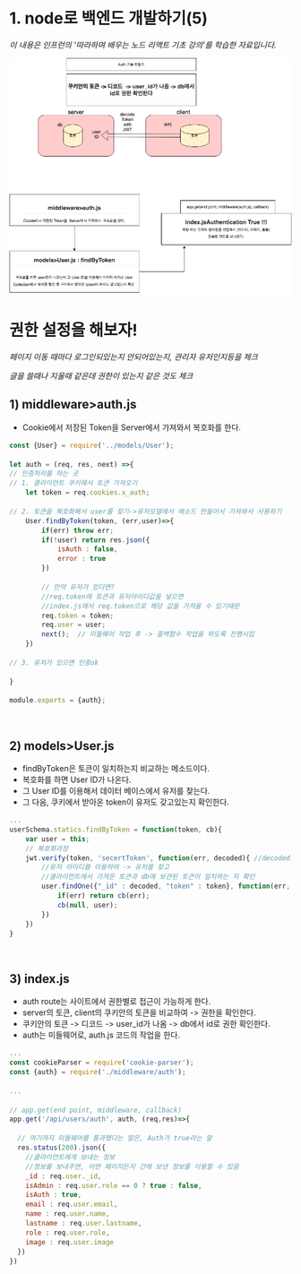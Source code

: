 # 1. node로 백엔드 개발하기(5)
*이 내용은 인프런의 '따라하며 배우는 노드 리액트 기초 강의'를 학습한 자료입니다.*

<img src="./5.png"/>

<br/>

# 권한 설정을 해보자!
*페이지 이동 때마다 로그인되있는지 안되어있는지, 관리자 유저인지등을 체크*

*글을 쓸때나 지울때 같은데 권한이 있는지 같은 것도 체크*

## 1) middleware>auth.js
- Cookie에서 저장된 Token을 Server에서 가져와서 복호화를 한다.
```js
const {User} = require('../models/User');

let auth = (req, res, next) =>{
// 인증처리를 하는 곳
// 1. 클라이언트 쿠키에서 토큰 가져오기
    let token = req.cookies.x_auth;  

// 2. 토큰을 복호화해서 user를 찾기->유저모델에서 메소드 만들어서 가져와서 사용하기
    User.findByToken(token, (err,user)=>{
        if(err) throw err;
        if(!user) return res.json({
            isAuth : false,
            error : true
        })

        // 만약 유저가 있다면?
        //req.token에 토큰과 유저아이디값을 넣으면 
        //index.js에서 req.token으로 해당 값을 가져올 수 있기때문
        req.token = token;  
        req.user = user;
        next();  // 미들웨어 작업 후 -> 콜백함수 작업을 하도록 진행시킴
    })
  
// 3. 유저가 있으면 인증ok

}

module.exports = {auth};
```



<br/>

## 2) models>User.js
- findByToken은 토큰이 일치하는지 비교하는 메소드이다.
- 복호화를 하면 User ID가 나온다.
- 그 User ID를 이용해서 데이터 베이스에서 유저를 찾는다.
- 그 다음, 쿠키에서 받아온 token이 유저도 갖고있는지 확인한다. 

```js
...
userSchema.statics.findByToken = function(token, cb){
    var user = this;
    // 복호화과정
    jwt.verify(token, 'secertToken', function(err, decoded){ //decoded:유저id
        //유저 아이디를 이용하여 -> 유저를 찾고 
        //클라이언트에서 가져온 토큰과 db에 보관된 토큰이 일치하는 지 확인
        user.findOne({"_id" : decoded, "token" : token}, function(err, user){
            if(err) return cb(err);
            cb(null, user);
        })
    })
}

```

<br/>

## 3) index.js
- auth route는 사이트에서 권한별로 접근이 가능하게 한다.
- server의 토큰, client의 쿠키안의 토큰을 비교하여 -> 권한을 확인한다.
- 쿠키안의 토큰 -> 디코드 -> user_id가 나옴 -> db에서 id로 권한 확인한다.
- auth는 미들웨어로, auth.js 코드의 작업을 한다.

```js
...
const cookieParser = require('cookie-parser'); 
const {auth} = require('./middleware/auth');

...

// app.get(end point, middleware, callback)
app.get('/api/users/auth', auth, (req,res)=>{

  // 여기까지 미들웨어를 통과했다는 말은, Auth가 true라는 말
  res.status(200).json({  
    //클라이언트에게 보내는 정보
    //정보를 보내주면, 어떤 페이지든지 간에 보낸 정보를 이용할 수 있음
    _id : req.user._id,
    isAdmin : req.user.role == 0 ? true : false,
    isAuth : true,
    email : req.user.email,
    name : req.user.name,
    lastname : req.user.lastname,
    role : req.user.role,
    image : req.user.image 
  })
})

```

